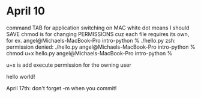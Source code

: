 # April 10
command TAB for application switching on MAC
white dot means I should SAVE
chmod is for changing PERMISSIONS cuz each file requires its own, for ex.
angel@Michaels-MacBook-Pro intro-python % ./hello.py
zsh: permission denied: ./hello.py
angel@Michaels-MacBook-Pro intro-python % chmod u+x hello.py
angel@Michaels-MacBook-Pro intro-python % 

u+x is add execute permission for the owning user

hello world!

April 17th:
don't forget -m when you commit!
